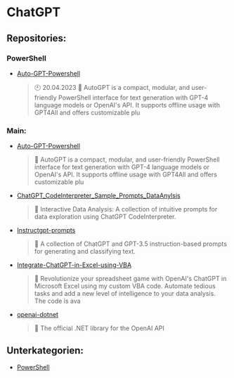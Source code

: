 # ChatGPT

## Repositories:
### PowerShell
- [Auto-GPT-Powershell](https://github.com/Thamielis/Auto-GPT-Powershell)
	> :clock10: 20.04.2023
	> :memo: AutoGPT is a compact, modular, and user-friendly PowerShell interface for text generation with GPT-4 language models or OpenAI's API. It supports offline usage with GPT4All and offers customizable plu
### Main:
- [Auto-GPT-Powershell](https://github.com/Thamielis/Auto-GPT-Powershell)
	> :memo: AutoGPT is a compact, modular, and user-friendly PowerShell interface for text generation with GPT-4 language models or OpenAI's API. It supports offline usage with GPT4All and offers customizable plu
- [ChatGPT_CodeInterpreter_Sample_Prompts_DataAnylsis](https://github.com/Thamielis/ChatGPT_CodeInterpreter_Sample_Prompts_DataAnylsis)
	> :memo: Interactive Data Analysis: A collection of intuitive prompts for data exploration using ChatGPT CodeInterpreter.
- [Instructgpt-prompts](https://github.com/Thamielis/Instructgpt-prompts)
	> :memo: A collection of ChatGPT and GPT-3.5 instruction-based prompts for generating and classifying text.
- [Integrate-ChatGPT-in-Excel-using-VBA](https://github.com/Thamielis/Integrate-ChatGPT-in-Excel-using-VBA)
	> :memo: Revolutionize your spreadsheet game with OpenAI's ChatGPT in Microsoft Excel using my custom VBA code. Automate tedious tasks and add a new level of intelligence to your data analysis. The code is ava
- [openai-dotnet](https://github.com/Thamielis/openai-dotnet)
	> :memo: The official .NET library for the OpenAI API

## Unterkategorien:
- [PowerShell](PowerShell.md)

